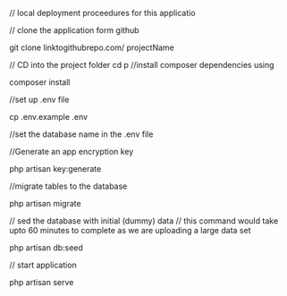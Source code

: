 
// local deployment proceedures for this applicatio

// clone the application form github

git clone linktogithubrepo.com/ projectName

// CD into the project folder
cd p
//install composer dependencies using

composer install

//set up .env file

cp .env.example .env

//set the database name in the .env file

//Generate an app encryption key

php artisan key:generate

//migrate tables to the database

php artisan migrate

// sed the database with initial (dummy) data
// this command would take upto 60 minutes to complete as we are uploading a large data set

php artisan db:seed

// start application

php artisan serve



